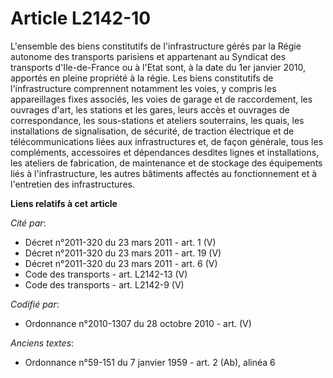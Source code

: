 # Article L2142-10

L'ensemble des biens constitutifs de l'infrastructure gérés par la Régie autonome des transports parisiens et appartenant au
Syndicat des transports d'Ile-de-France ou à l'Etat sont, à la date du 1er janvier 2010, apportés en pleine propriété à la
régie. Les biens constitutifs de l'infrastructure comprennent notamment les voies, y compris les appareillages fixes
associés, les voies de garage et de raccordement, les ouvrages d'art, les stations et les gares, leurs accès et ouvrages de
correspondance, les sous-stations et ateliers souterrains, les quais, les installations de signalisation, de sécurité, de
traction électrique et de télécommunications liées aux infrastructures et, de façon générale, tous les compléments,
accessoires et dépendances desdites lignes et installations, les ateliers de fabrication, de maintenance et de stockage des
équipements liés à l'infrastructure, les autres bâtiments affectés au fonctionnement et à l'entretien des infrastructures.

**Liens relatifs à cet article**

_Cité par_:

  - Décret n°2011-320 du 23 mars 2011 - art. 1 (V)
  - Décret n°2011-320 du 23 mars 2011 - art. 19 (V)
  - Décret n°2011-320 du 23 mars 2011 - art. 6 (V)
  - Code des transports - art. L2142-13 (V)
  - Code des transports - art. L2142-9 (V)

_Codifié par_:

  - Ordonnance n°2010-1307 du 28 octobre 2010 - art. (V)

_Anciens textes_:

  - Ordonnance n°59-151 du 7 janvier 1959 - art. 2 (Ab), alinéa 6
